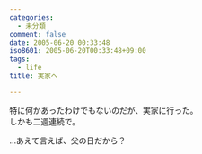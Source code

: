```yaml
---
categories:
  - 未分類
comment: false
date: 2005-06-20 00:33:48
iso8601: 2005-06-20T00:33:48+09:00
tags:
  - life
title: 実家へ

---
```


<div class="entry-body">
  <p>特に何かあったわけでもないのだが、実家に行った。<br />
    しかも二週連続で。</p>

  <p>…あえて言えば、父の日だから？</p>
</div>
